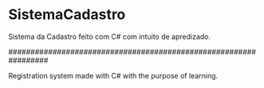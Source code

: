 # SistemaCadastro

Sistema da Cadastro feito com C# com intuito de apredizado.


#################################################################


Registration system made with C# with the purpose of learning.

